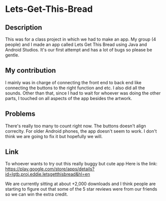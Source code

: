 # Lets-Get-This-Bread

## Description
This was for a class project in which we had to make an app. My group (4 people) and I made an app called Lets Get This Bread using Java and Android Studios.
It's our first attempt and has a lot of bugs so please be gentle.

## My contribution
I mainly was in charge of connecting the front end to back end like connecting the buttons to the right function and etc. I also did all the sounds. Other than that, since 
I had to wait for whoever was doing the other parts, I touched on all aspects of the app besides the artwork.

## Problems
There's really too many to count right now. The buttons doesn't align correclty. For older Android phones, the app doesn't seem to work.
I don't think we are going to fix it but hopefully we will.

## Link
To whoever wants to try out this really buggy but cute app 
Here is the link: https://play.google.com/store/apps/details?id=lgtb.proj.eddie.letsgetthisbread&hl=en

We are currently sitting at about +2,000 downloads and I think people are starting to figure out that some of the 5 star
reviews were from our friends so we can win the extra credit.
